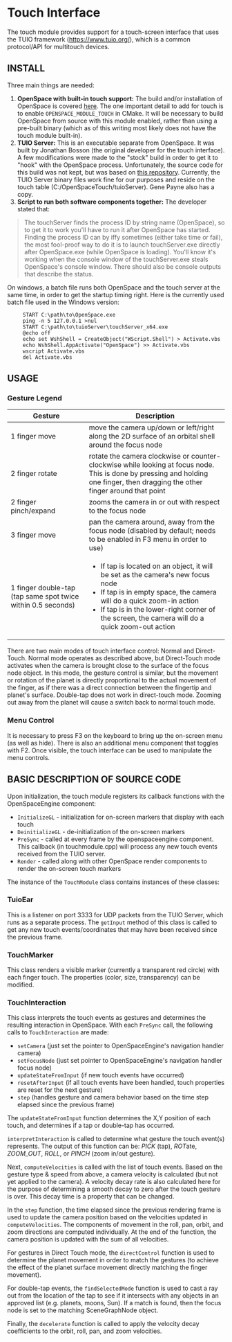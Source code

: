 # Touch Interface
The touch module provides support for a touch-screen interface that uses the TUIO framework (https://www.tuio.org/), which is a common protocol/API for multitouch devices.

## INSTALL
Three main things are needed:
1. **OpenSpace with built-in touch support:**  The build and/or installation of OpenSpace is covered [here](https://github.com/OpenSpace/OpenSpace/wiki/Compiling).  The one important detail to add for touch is to enable `OPENSPACE_MODULE_TOUCH` in CMake.  It will be necessary to build OpenSpace from source with this module enabled, rather than using a pre-built binary (which as of this writing most likely does not have the touch module built-in).
2. **TUIO Server:**  This is an executable separate from OpenSpace.  It was built by Jonathan Bosson (the original developer for the touch interface).  A few modifications were made to the "stock" build in order to get it to "hook" with the OpenSpace process.  Unfortunately, the source code for this build was not kept, but was based on [this repository](https://github.com/vialab/Touch2Tuio/tree/master/TouchHook).  Currently, the TUIO Server binary files work fine for our purposes and reside on the touch table (C:/OpenSpaceTouch/tuioServer).  Gene Payne also has a copy.
3. **Script to run both software components together:**  The developer stated that:
> The touchServer finds the process ID by string name (OpenSpace), so to get it to work you'll have to run it after OpenSpace has started. Finding the process ID can by iffy sometimes (either take time or fail), the most fool-proof way to do it is to launch touchServer.exe directly after OpenSpace.exe (while OpenSpace is loading).  You'll know it's working when the console window of the touchServer.exe steals OpenSpace's console window.  There should also be console outputs that describe the status.

On windows, a batch file runs both OpenSpace and the touch server at the same time, in order to get the startup timing right.  Here is the currently used batch file used in the Windows version:
```
     START C:\path\to\OpenSpace.exe
     ping -n 5 127.0.0.1 >nul
     START C:\path\to\tuioServer\touchServer_x64.exe
     @echo off
     echo set WshShell = CreateObject("WScript.Shell") > Activate.vbs
     echo WshShell.AppActivate("OpenSpace") >> Activate.vbs
     wscript Activate.vbs
     del Activate.vbs
```

## USAGE
### Gesture Legend

| Gesture | Description |
|---------|-------------|
|1 finger move | move the camera up/down or left/right along the 2D surface of an orbital shell around the focus node|
|2 finger rotate | rotate the camera clockwise or counter-clockwise while looking at focus node.  This is done by pressing and holding one finger, then dragging the other finger around that point|
|2 finger pinch/expand | zooms the camera in or out with respect to the focus node|
|3 finger move | pan the camera around, away from the focus node (disabled by default; needs to be enabled in F3 menu in order to use)|
|1 finger double-tap (tap same spot twice within 0.5 seconds) |<ul><li>If tap is located on an object, it will be set as the camera's new focus node</li><li>If tap is in empty space, the camera will do a quick zoom-in action</li><li>If tap is in the lower-right corner of the screen, the camera will do a quick zoom-out action</li></ul>|

There are two main modes of touch interface control: Normal and Direct-Touch.  Normal mode operates as described above, but Direct-Touch mode activates when the camera is brought close to the surface of the focus node object.  In this mode, the gesture control is similar, but the movement or rotation of the planet is directly proportional to the actual movement of the finger, as if there was a direct connection between the fingertip and planet's surface.  Double-tap does not work in direct-touch mode.  Zooming out away from the planet will cause a switch back to normal touch mode.

### Menu Control
It is necessary to press F3 on the keyboard to bring up the on-screen menu (as well as hide).  There is also an additional menu component that toggles with F2.  Once visible, the touch interface can be used to manipulate the menu controls.

## BASIC DESCRIPTION OF SOURCE CODE
Upon initialization, the touch module registers its callback functions with the OpenSpaceEngine component:
  * `InitializeGL` - initialization for on-screen markers that display with each touch
  * `DeinitializeGL` - de-initialization of the on-screen markers
  * `PreSync` - called at every frame by the openspaceengine component.  This callback (in touchmodule.cpp) will process any new touch events received from the TUIO server.
  * `Render` - called along with other OpenSpace render components to render the on-screen touch markers

The instance of the `TouchModule` class contains instances of these classes:
### TuioEar
This is a listener on port 3333 for UDP packets from the TUIO Server, which runs as a separate process.  The `getInput` method of this class is called to get any new touch events/coordinates that may have been received since the previous frame.
### TouchMarker
This class renders a visible marker (currently a transparent red circle) with each finger touch.  The properties (color, size, transparency) can be modified.
### TouchInteraction
This class interprets the touch events as gestures and determines the resulting interaction in OpenSpace.
With each `PreSync` call, the following calls to `TouchInteraction` are made:
  * `setCamera` (just set the pointer to OpenSpaceEngine's navigation handler camera)
  * `setFocusNode` (just set pointer to OpenSpaceEngine's navigation handler focus node)
  * `updateStateFromInput` (if new touch events have occurred)
  * `resetAfterInput` (if all touch events have been handled, touch properties are reset for the next gesture)
  * `step` (handles gesture and camera behavior based on the time step elapsed since the previous frame)

The `updateStateFromInput` function determines the X,Y position of each touch, and determines if a tap or double-tap has occurred.

`interpretInteraction` is called to determine what gesture the touch event(s) represents.  The output of this function can be: *PICK* (tap), *ROT*ate, *ZOOM_OUT*, *ROLL*, or *PINCH* (zoom in/out gesture).

Next, `computeVelocities` is called with the list of touch events.  Based on the gesture type & speed from above, a camera velocity is calculated (but not yet applied to the camera).  A velocity decay rate is also calculated here for the purpose of determining a smooth decay to zero after the touch gesture is over.  This decay time is a property that can be changed.

In the `step` function, the time elapsed since the previous rendering frame is used to update the camera position based on the velocities updated in `computeVelocities`.  The components of movement in the roll, pan, orbit, and zoom directions are computed individually.  At the end of the function, the camera position is updated with the sum of all velocities.

For gestures in Direct Touch mode, the `directControl` function is used to determine the planet movement in order to match the gestures (to achieve the effect of the planet surface movement directly matching the finger movement).

For double-tap events, the `findSelectedMode` function is used to cast a ray out from the location of the tap to see if it intersects with any objects in an approved list (e.g. planets, moons, Sun).  If a match is found, then the focus node is set to the matching SceneGraphNode object.

Finally, the `decelerate` function is called to apply the velocity decay coefficients to the orbit, roll, pan, and zoom velocities.
